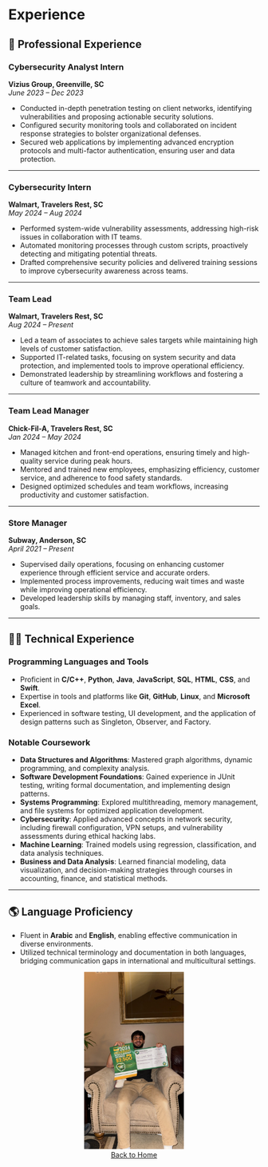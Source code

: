 # **Experience**

## 🚀 **Professional Experience**

### **Cybersecurity Analyst Intern**  
**Vizius Group, Greenville, SC**  
*June 2023 – Dec 2023*  
- Conducted in-depth penetration testing on client networks, identifying vulnerabilities and proposing actionable security solutions.  
- Configured security monitoring tools and collaborated on incident response strategies to bolster organizational defenses.  
- Secured web applications by implementing advanced encryption protocols and multi-factor authentication, ensuring user and data protection.

---

### **Cybersecurity Intern**  
**Walmart, Travelers Rest, SC**  
*May 2024 – Aug 2024*  
- Performed system-wide vulnerability assessments, addressing high-risk issues in collaboration with IT teams.  
- Automated monitoring processes through custom scripts, proactively detecting and mitigating potential threats.  
- Drafted comprehensive security policies and delivered training sessions to improve cybersecurity awareness across teams.  

---

### **Team Lead**  
**Walmart, Travelers Rest, SC**  
*Aug 2024 – Present*  
- Led a team of associates to achieve sales targets while maintaining high levels of customer satisfaction.  
- Supported IT-related tasks, focusing on system security and data protection, and implemented tools to improve operational efficiency.  
- Demonstrated leadership by streamlining workflows and fostering a culture of teamwork and accountability.

---

### **Team Lead Manager**  
**Chick-Fil-A, Travelers Rest, SC**  
*Jan 2024 – May 2024*  
- Managed kitchen and front-end operations, ensuring timely and high-quality service during peak hours.  
- Mentored and trained new employees, emphasizing efficiency, customer service, and adherence to food safety standards.  
- Designed optimized schedules and team workflows, increasing productivity and customer satisfaction.

---

### **Store Manager**  
**Subway, Anderson, SC**  
*April 2021 – Present*  
- Supervised daily operations, focusing on enhancing customer experience through efficient service and accurate orders.  
- Implemented process improvements, reducing wait times and waste while improving operational efficiency.  
- Developed leadership skills by managing staff, inventory, and sales goals.

---

## 🧑‍💻 **Technical Experience**

### **Programming Languages and Tools**  
- Proficient in **C/C++**, **Python**, **Java**, **JavaScript**, **SQL**, **HTML**, **CSS**, and **Swift**.  
- Expertise in tools and platforms like **Git**, **GitHub**, **Linux**, and **Microsoft Excel**.  
- Experienced in software testing, UI development, and the application of design patterns such as Singleton, Observer, and Factory.

### **Notable Coursework**  
- **Data Structures and Algorithms**: Mastered graph algorithms, dynamic programming, and complexity analysis.  
- **Software Development Foundations**: Gained experience in JUnit testing, writing formal documentation, and implementing design patterns.  
- **Systems Programming**: Explored multithreading, memory management, and file systems for optimized application development.  
- **Cybersecurity**: Applied advanced concepts in network security, including firewall configuration, VPN setups, and vulnerability assessments during ethical hacking labs.  
- **Machine Learning**: Trained models using regression, classification, and data analysis techniques.  
- **Business and Data Analysis**: Learned financial modeling, data visualization, and decision-making strategies through courses in accounting, finance, and statistical methods.

---

## 🌎 **Language Proficiency**  
- Fluent in **Arabic** and **English**, enabling effective communication in diverse environments.  
- Utilized technical terminology and documentation in both languages, bridging communication gaps in international and multicultural settings. 

<div align="center">
    <img src="experience.jpg" alt="Experience" width="200" />
</div>

<div align="center">
    <a href="https://coollomar1.github.io/" class="button">Back to Home</a>
</div>
